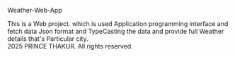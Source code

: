 Weather-Web-App

This is a Web project. which is used Application programming interface and fetch data Json format and TypeCasting the data and provide full Weather details that's Particular city.
<br>
2025 PRINCE THAKUR. All rights reserved.
